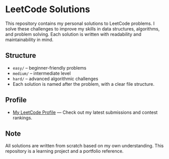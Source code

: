 # LeetCode Solutions 

This repository contains my personal solutions to LeetCode problems. I solve these challenges to improve my skills in data structures, algorithms, and problem solving. Each solution is written with readability and maintainability in mind.

## Structure
- `easy/` – beginner-friendly problems
- `medium/` – intermediate level
- `hard/` – advanced algorithmic challenges
- Each solution is named after the problem, with a clear file structure.

## Profile
- [My LeetCode Profile](https://leetcode.com/u/ilyatitovdev/) — Check out my latest submissions and contest rankings.

## Note
All solutions are written from scratch based on my own understanding. This repository is a learning project and a portfolio reference.

